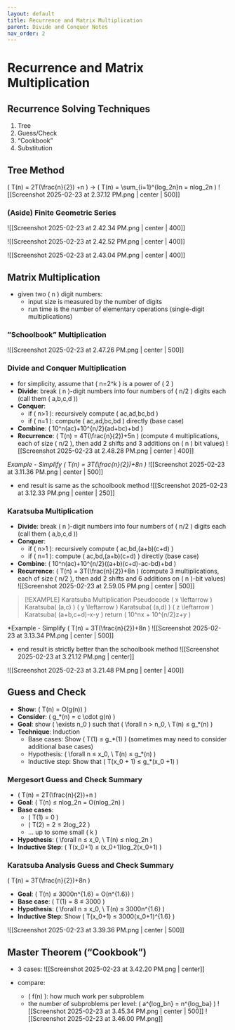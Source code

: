 ```yaml
---
layout: default
title: Recurrence and Matrix Multiplication
parent: Divide and Conquer Notes
nav_order: 2
---
```

# Recurrence and Matrix Multiplication

## Recurrence Solving Techniques
1. Tree
2. Guess/Check
3. “Cookbook”
4. Substitution

## Tree Method
\( T(n) = 2T(\frac{n}{2}) +n \) → \( T(n) = \sum_{i=1}^{log_2n}n = nlog_2n \)
![[Screenshot 2025-02-23 at 2.37.12 PM.png | center | 500]]

### (Aside) Finite Geometric Series
![[Screenshot 2025-02-23 at 2.42.34 PM.png | center | 400]]

![[Screenshot 2025-02-23 at 2.42.52 PM.png | center | 400]]

![[Screenshot 2025-02-23 at 2.43.04 PM.png | center | 400]]

## Matrix Multiplication
- given two \( n \) digit numbers:
	- input size is measured by the number of digits
	- run time is the number of elementary operations (single-digit multiplications)

### ”Schoolbook” Multiplication
![[Screenshot 2025-02-23 at 2.47.26 PM.png | center | 500]]

### Divide and Conquer Multiplication
- for simplicity, assume that \( n=2^k \) is a power of \( 2 \)
- **Divide**: break \( n \)-digit numbers into four numbers of \( n/2 \) digits each (call them \( a,b,c,d \))
- **Conquer**:
	- if \( n>1 \): recursively compute \( ac,ad,bc,bd \)
	- if \( n=1 \): compute \( ac,ad,bc,bd \) directly (base case)
- **Combine**: \( 10^n(ac)+10^{n/2}(ad+bc)+bd \)
- **Recurrence**: \( T(n) = 4T(\frac{n}{2})+5n \) (compute 4 multiplications, each of size \( n/2 \), then add 2 shifts and 3 additions on \( n \) bit values)
![[Screenshot 2025-02-23 at 2.48.28 PM.png | center | 400]]

*Example - Simplify \( T(n) = 3T(\frac{n}{2})+8n \)*
![[Screenshot 2025-02-23 at 3.11.36 PM.png | center | 500]]

- end result is same as the schoolbook method
![[Screenshot 2025-02-23 at 3.12.33 PM.png | center | 250]]

### Karatsuba Multiplication
- **Divide**: break \( n \)-digit numbers into four numbers of \( n/2 \) digits each (call them \( a,b,c,d \))
- **Conquer**:
	- if \( n>1 \): recursively compute \( ac,bd,(a+b)(c+d) \)
	- if \( n=1 \): compute  \( ac,bd,(a+b)(c+d) \) directly (base case)
- **Combine**: \( 10^n(ac)+10^{n/2}((a+b)(c+d)-ac-bd)+bd \)
- **Recurrence**: \( T(n) = 3T(\frac{n}{2})+8n \) (compute 3 multiplications, each of size \( n/2 \), then add 2 shifts and 6 additions on \( n \)-bit values)
![[Screenshot 2025-02-23 at 2.59.05 PM.png | center | 500]]

> [!EXAMPLE] Karatsuba Multiplication Pseudocode
\( x \leftarrow \) Karatsuba\( (a,c) \)
\( y \leftarrow \) Karatsuba\( (a,d) \)
\( z \leftarrow \) Karatsuba\( (a+b,c+d)-x-y \)
return \( 10^nx + 10^{n/2}z+y \)

*Example - Simplify \( T(n) = 3T(\frac{n}{2})+8n \)
![[Screenshot 2025-02-23 at 3.13.34 PM.png | center | 500]]

- end result is strictly better than the schoolbook method
![[Screenshot 2025-02-23 at 3.21.12 PM.png | center]]

![[Screenshot 2025-02-23 at 3.21.48 PM.png | center | 400]]

## Guess and Check
- **Show**: \( T(n) = O(g(n)) \)
- **Consider**: \( g_*(n) = c \cdot g(n) \)
- **Goal**: show \( \exists n_0 \) such that \( \forall n > n_0,  \ T(n) ≤ g_*(n) \)
- **Technique**: Induction
	- Base cases: Show \( T(1) ≤ g_*(1) \) (sometimes may need to consider additional base cases)
	- Hypothesis: \( \forall n ≤ x_0, \ T(n) ≤ g_*(n) \)
	- Inductive step: Show that \( T(x_0 + 1) ≤ g_*(x_0 +1) \)

### Mergesort Guess and Check Summary
- \( T(n) = 2T(\frac{n}{2})+n \)
- **Goal**: \( T(n) ≤ nlog_2n = O(nlog_2n) \)
- **Base cases**:
	- \( T(1) = 0 \)
	- \( T(2) = 2 ≤ 2log_22 \)
	- … up to some small \( k \)
- **Hypothesis**: \( \forall n ≤ x_0, \ T(n) ≤ nlog_2n \)
- **Inductive Step**: \( T(x_0+1) ≤ (x_0+1)log_2(x_0+1) \)

### Karatsuba Analysis Guess and Check Summary
 \( T(n) = 3T(\frac{n}{2})+8n \)
- **Goal**: \( T(n) ≤ 3000n^{1.6} = O(n^{1.6}) \)
- **Base case**: \( T(1) = 8 ≤ 3000 \)
- **Hypothesis**: \( \forall n ≤ x_0, \  T(n) ≤ 3000n^{1.6} \)
- **Inductive Step**: Show \( T(x_0+1) ≤ 3000(x_0+1)^{1.6} \)

![[Screenshot 2025-02-23 at 3.39.36 PM.png | center | 500]]

## Master Theorem (“Cookbook”)
- 3 cases:
![[Screenshot 2025-02-23 at 3.42.20 PM.png | center]]

- compare:
	- \( f(n) \): how much work per subproblem
	- the number of subproblems per level: \( a^{log_bn} = n^{log_ba} \)
![[Screenshot 2025-02-23 at 3.45.34 PM.png | center | 500]]
![[Screenshot 2025-02-23 at 3.46.00 PM.png]]